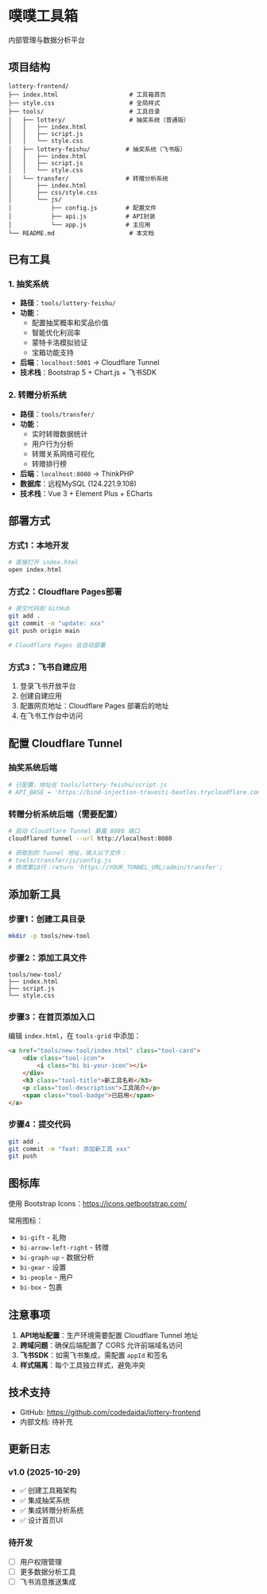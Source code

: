 # 噗噗工具箱

内部管理与数据分析平台

## 项目结构

```
lottery-frontend/
├── index.html                    # 工具箱首页
├── style.css                     # 全局样式
├── tools/                        # 工具目录
│   ├── lottery/                  # 抽奖系统（普通版）
│   │   ├── index.html
│   │   ├── script.js
│   │   └── style.css
│   ├── lottery-feishu/          # 抽奖系统（飞书版）
│   │   ├── index.html
│   │   ├── script.js
│   │   └── style.css
│   └── transfer/                # 转赠分析系统
│       ├── index.html
│       ├── css/style.css
│       └── js/
│           ├── config.js        # 配置文件
│           ├── api.js           # API封装
│           └── app.js           # 主应用
└── README.md                     # 本文档
```

## 已有工具

### 1. 抽奖系统
- **路径**：`tools/lottery-feishu/`
- **功能**：
  - 配置抽奖概率和奖品价值
  - 智能优化利润率
  - 蒙特卡洛模拟验证
  - 宝箱功能支持
- **后端**：`localhost:5001` → Cloudflare Tunnel
- **技术栈**：Bootstrap 5 + Chart.js + 飞书SDK

### 2. 转赠分析系统
- **路径**：`tools/transfer/`
- **功能**：
  - 实时转赠数据统计
  - 用户行为分析
  - 转赠关系网络可视化
  - 转赠排行榜
- **后端**：`localhost:8080` → ThinkPHP
- **数据库**：远程MySQL (124.221.9.108)
- **技术栈**：Vue 3 + Element Plus + ECharts

## 部署方式

### 方式1：本地开发
```bash
# 直接打开 index.html
open index.html
```

### 方式2：Cloudflare Pages部署
```bash
# 提交代码到 GitHub
git add .
git commit -m "update: xxx"
git push origin main

# Cloudflare Pages 会自动部署
```

### 方式3：飞书自建应用
1. 登录飞书开放平台
2. 创建自建应用
3. 配置网页地址：Cloudflare Pages 部署后的地址
4. 在飞书工作台中访问

## 配置 Cloudflare Tunnel

### 抽奖系统后端
```bash
# 已配置，地址在 tools/lottery-feishu/script.js
# API_BASE = 'https://bind-injection-travesti-beatles.trycloudflare.com/api';
```

### 转赠分析系统后端（需要配置）
```bash
# 启动 Cloudflare Tunnel 暴露 8080 端口
cloudflared tunnel --url http://localhost:8080

# 获取到的 Tunnel 地址，填入以下文件：
# tools/transfer/js/config.js
# 修改第18行：return 'https://YOUR_TUNNEL_URL/admin/transfer';
```

## 添加新工具

### 步骤1：创建工具目录
```bash
mkdir -p tools/new-tool
```

### 步骤2：添加工具文件
```
tools/new-tool/
├── index.html
├── script.js
└── style.css
```

### 步骤3：在首页添加入口
编辑 `index.html`，在 `tools-grid` 中添加：
```html
<a href="tools/new-tool/index.html" class="tool-card">
    <div class="tool-icon">
        <i class="bi bi-your-icon"></i>
    </div>
    <h3 class="tool-title">新工具名称</h3>
    <p class="tool-description">工具简介</p>
    <span class="tool-badge">已启用</span>
</a>
```

### 步骤4：提交代码
```bash
git add .
git commit -m "feat: 添加新工具 xxx"
git push
```

## 图标库

使用 Bootstrap Icons：https://icons.getbootstrap.com/

常用图标：
- `bi-gift` - 礼物
- `bi-arrow-left-right` - 转赠
- `bi-graph-up` - 数据分析
- `bi-gear` - 设置
- `bi-people` - 用户
- `bi-box` - 包裹

## 注意事项

1. **API地址配置**：生产环境需要配置 Cloudflare Tunnel 地址
2. **跨域问题**：确保后端配置了 CORS 允许前端域名访问
3. **飞书SDK**：如需飞书集成，需配置 `appId` 和签名
4. **样式隔离**：每个工具独立样式，避免冲突

## 技术支持

- GitHub: https://github.com/codedaidai/lottery-frontend
- 内部文档: 待补充

## 更新日志

### v1.0 (2025-10-29)
- ✅ 创建工具箱架构
- ✅ 集成抽奖系统
- ✅ 集成转赠分析系统
- ✅ 设计首页UI

### 待开发
- [ ] 用户权限管理
- [ ] 更多数据分析工具
- [ ] 飞书消息推送集成
